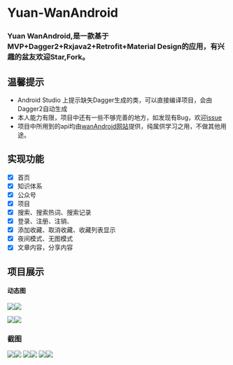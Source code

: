 # Yuan-WanAndroid

### Yuan WanAndroid,是一款基于MVP+Dagger2+Rxjava2+Retrofit+Material Design的应用，有兴趣的盆友欢迎Star,Fork。

## 温馨提示
- Android Studio 上提示缺失Dagger生成的类，可以直接编译项目，会由Dagger2自动生成
- 本人能力有限，项目中还有一些不够完善的地方，如发现有Bug，欢迎[issue](https://github.com/jsyjst/Yuan-WanAndroid/issues)
- 项目中所用到的api均由[wanAndroid网站](http://www.wanandroid.com/blog/show/2)提供，纯属供学习之用，不做其他用途。

## 实现功能
- [x] 首页
- [x] 知识体系
- [x] 公众号
- [x] 项目
- [x] 搜索、搜索热词、搜索记录
- [x] 登录、注册、注销、
- [x] 添加收藏、取消收藏、收藏列表显示
- [x] 夜间模式、无图模式
- [x] 文章内容，分享内容

## 项目展示

#### 动态图
![](https://github.com/jsyjst/Yuan-wanAndroid/raw/master/screenshots/gif1.gif)![](https://github.com/jsyjst/Yuan-wanAndroid/raw/master/screenshots/gif2.gif)

![](https://github.com/jsyjst/Yuan-wanAndroid/raw/master/screenshots/gif3.gif)![](https://github.com/jsyjst/Yuan-wanAndroid/raw/master/screenshots/gif4.gif)




### 截图
![](https://github.com/jsyjst/Yuan-wanAndroid/raw/master/screenshots/png1.jpg)![](https://github.com/jsyjst/Yuan-wanAndroid/raw/master/screenshots/png2.jpg)
![](https://github.com/jsyjst/Yuan-wanAndroid/raw/master/screenshots/png3.jpg)![](https://github.com/jsyjst/Yuan-wanAndroid/raw/master/screenshots/png4.jpg)
![](https://github.com/jsyjst/Yuan-wanAndroid/raw/master/screenshots/png5.jpg)![](https://github.com/jsyjst/Yuan-wanAndroid/raw/master/screenshots/png6.jpg)




